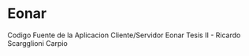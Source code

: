 # Eonar
Codigo Fuente de la Aplicacion Cliente/Servidor Eonar
Tesis II - Ricardo Scargglioni Carpio
